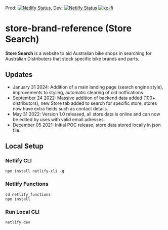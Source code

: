 Prod: [![Netlify Status](https://api.netlify.com/api/v1/badges/76e28d34-5506-4ab4-9ae6-e26e4342564f/deploy-status)](https://app.netlify.com/sites/ecstatic-hamilton-9c06e7/deploys), Dev: [![Netlify Status](https://api.netlify.com/api/v1/badges/7a4d811a-b4aa-4eff-a7b4-2fdfed6b719c/deploy-status)](https://app.netlify.com/sites/radiant-gecko-7ec5aa/deploys)
[![ko-fi](https://ko-fi.com/img/githubbutton_sm.svg)](https://ko-fi.com/H2H1ZZY1Q)
# store-brand-reference (Store Search)
**Store Search** is a website to aid Australian bike shops in searching for Australian Distributers that stock specific bike brands and parts.

## Updates
- January 31 2024: Addition of a main landing page (search engine style), improvements to styling, automatic clearing of old notfications.
- September 24 2022: Massive addition of backend data added (100+ distributors), new Store tab added to search for specific store, stores now have extra fields such as contact details.
- May 31 2022: Version 1.0 released, all store data is online and can now be edited by uses with valid email adresses.
- December 05 2021: Initial POC release, store data stored locally in json file.

## Local Setup
### Netlify CLI
```
npm install netlify-cli -g
```

### Netlify Functions
```
cd netlify_functions
npm install
```

### Run Local CLI
```
netlify dev
```
